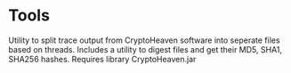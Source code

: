 Tools
=====

Utility to split trace output from CryptoHeaven software into seperate files based on threads.
Includes a utility to digest files and get their MD5, SHA1, SHA256 hashes.
Requires library CryptoHeaven.jar
